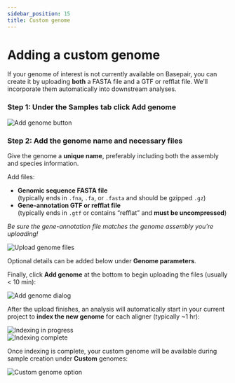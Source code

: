 ```yaml
---
sidebar_position: 15
title: Custom genome
---
```


# Adding a custom genome

If your genome of interest is not currently available on Basepair, you can create it by uploading **both** a FASTA file and a GTF or refflat file. We’ll incorporate them automatically into downstream analyses.

### Step&nbsp;1: Under the **Samples** tab click **Add genome**

![Add genome button](https://s3.amazonaws.com/cdn.freshdesk.com/data/helpdesk/attachments/production/14108483154/original/RV0LE-3n_5thiQbYggu1468xQFsmS3-JfA.png?1661529987)

### Step&nbsp;2: Add the genome name and necessary files

Give the genome a **unique name**, preferably including both the assembly and species information.

Add files:

- **Genomic sequence FASTA file**  
  (typically ends in `.fna`, `.fa`, or `.fasta` and should be gzipped `.gz`)
- **Gene-annotation GTF or refflat file**  
  (typically ends in `.gtf` or contains “refflat” and **must be uncompressed**)

*Be sure the gene-annotation file matches the genome assembly you’re uploading!*

![Upload genome files](https://s3.amazonaws.com/cdn.freshdesk.com/data/helpdesk/attachments/production/14108483214/original/IGA1dzIY1xbTbAhqx9nei4586DOuBxzLBw.png?1661530091)

Optional details can be added below under **Genome parameters**.

Finally, click **Add genome** at the bottom to begin uploading the files (usually &lt; 10 min):

![Add genome dialog](https://s3.amazonaws.com/cdn.freshdesk.com/data/helpdesk/attachments/production/14114365851/original/tW2FgsRBEPv6VI_5cvI5M_YzZKOlzaq9Ow.png?1671044021)

After the upload finishes, an analysis will automatically start in your current project to **index the new genome** for each aligner (typically ~1 hr):

![Indexing in progress](https://s3.amazonaws.com/cdn.freshdesk.com/data/helpdesk/attachments/production/14114366120/original/iaaFZM9y2Qa-QPLgIjnPgHozevUSrzRT-A.png?1671044508)  
![Indexing complete](https://s3.amazonaws.com/cdn.freshdesk.com/data/helpdesk/attachments/production/14114366146/original/8b9uuQb5i5JvKLlUPBksCk1E0ccZtuIEXg.png?1671044546)

Once indexing is complete, your custom genome will be available during sample creation under **Custom** genomes:

![Custom genome option](https://s3.amazonaws.com/cdn.freshdesk.com/data/helpdesk/attachments/production/14108643981/original/RmMjQXR9TEvBbw-WRTeLoPYkHfTdaNwylA.png?1661882745)

